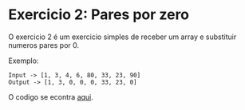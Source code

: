 # Exercicio 2: Pares por zero

O exercicio 2 é um exercicio simples de receber um array e substituir numeros pares por 0.

Exemplo:

    Input -> [1, 3, 4, 6, 80, 33, 23, 90]
    Output -> [1, 3, 0, 0, 0, 33, 23, 0]

O codigo se econtra [aqui](assets/js/scritps.js).
